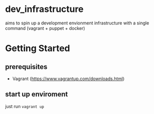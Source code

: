 # dev_infrastructure
aims to spin up a development envionment infrastructure with a single command (vagrant + puppet + docker)

# Getting Started

## prerequisites
* Vagrant (https://www.vagrantup.com/downloads.html)

## start up enviroment
just run
  `vagrant up`

